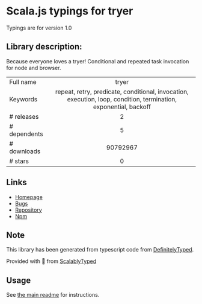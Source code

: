 
# Scala.js typings for tryer

Typings are for version 1.0

## Library description:
Because everyone loves a tryer! Conditional and repeated task invocation for node and browser.

|                    |                 |
| ------------------ | :-------------: |
| Full name          | tryer |
| Keywords           | repeat, retry, predicate, conditional, invocation, execution, loop, condition, termination, exponential, backoff |
| # releases         | 2 |
| # dependents       | 5 |
| # downloads        | 90792967 |
| # stars            | 0 |

## Links
- [Homepage](https://gitlab.com/philbooth/tryer)
- [Bugs](https://gitlab.com/philbooth/tryer/issues)
- [Repository](https://gitlab.com/philbooth/tryer)
- [Npm](https://www.npmjs.com/package/tryer)
    


## Note
This library has been generated from typescript code from [DefinitelyTyped](https://definitelytyped.org).

Provided with :purple_heart: from [ScalablyTyped](https://github.com/oyvindberg/ScalablyTyped)

## Usage
See [the main readme](../../readme.md) for instructions.


